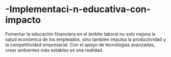 # -Implementaci-n-educativa-con-impacto
Fomentar la educación financiera en el ámbito laboral no solo mejora la salud económica de los empleados, sino también impulsa la productividad y la competitividad empresarial. Con el apoyo de tecnologías avanzadas, crear ambientes más estables es una realidad.
